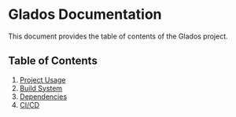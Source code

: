 # Glados Documentation

This document provides the table of contents of the Glados project.

## Table of Contents

1. [Project Usage](usage/index.md)
2. [Build System](build-system/index.md)
3. [Dependencies](dependencies/index.md)
4. [CI/CD](ci-cd/index.md)
